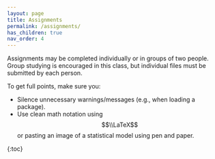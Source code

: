 ```yaml
---
layout: page
title: Assignments
permalink: /assignments/
has_children: true
nav_order: 4
---
```


Assignments may be completed individually or in groups of two people. Group studying is encouraged in this class, but individual files must be submitted by each person.  

To get full points, make sure you: 

- Silence unnecessary warnings/messages (e.g., when loading a package).  
- Use clean math notation using $$\\LaTeX$$ or pasting an image of a statistical model using pen and paper.  

{:toc}
